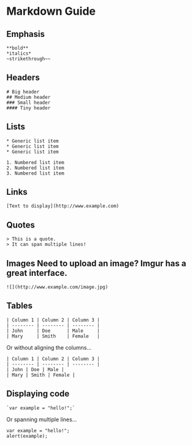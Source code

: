# Markdown Guide

## Emphasis
```
**bold**
*italics*
~strikethrough~~
```
## Headers
```
# Big header
## Medium header
### Small header
#### Tiny header
```
## Lists
```
* Generic list item
* Generic list item
* Generic list item

1. Numbered list item
2. Numbered list item
3. Numbered list item
```
## Links
```
[Text to display](http://www.example.com)
```
## Quotes
```
> This is a quote.
> It can span multiple lines!
```
## Images   Need to upload an image? Imgur has a great interface.
```
![](http://www.example.com/image.jpg)
```
## Tables
```
| Column 1 | Column 2 | Column 3 |
| -------- | -------- | -------- |
| John     | Doe      | Male     |
| Mary     | Smith    | Female   |
```
Or without aligning the columns...
```
| Column 1 | Column 2 | Column 3 |
| -------- | -------- | -------- |
| John | Doe | Male |
| Mary | Smith | Female |
```
## Displaying code
```
`var example = "hello!";`
```
Or spanning multiple lines...
```
var example = "hello!";
alert(example);
```
